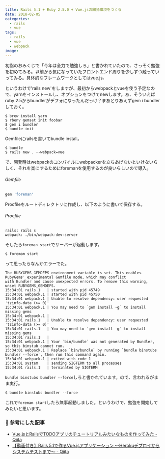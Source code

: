 ```yaml
---
title: Rails 5.1 + Ruby 2.5.0 + Vue.jsの開発環境をつくる
date: 2018-02-05
categories:
  - rails
  - vue
tags:
  - rails
  - vue
  - webpack
image: 
---
```

初詣のおみくじで「今年は全力で勉強しろ」と書かれていたので、さっそく勉強を初めてみる。以前から気になっていたフロントエンド周りを少しずつ触っていってみる。具体的なフレームワークとしてはvue.js。

<!--more-->

というわけで'rails new'をしますが、最初からwebpackとvueを使う予定なので、yarnをインストールし、オプションをつけてnewします。あ、そういえばruby 2.5からbundlerがデフォになったんだっけ？まあとりあえずgem i bundlerしておく。

```
$ brew install yarn
$ rbenv gemset init foobar
$ gem i bundler
$ bundle init
```

Gemfileにrailsを書いてbundle install。

```
$ bundle
$ rails new . --webpack=vue
```

で、開発時はwebpackのコンパイルにwebpackerを立ちあげないといけないらしく、それを楽にするためにforemanを使用するのが良いらしいので導入。

###### Gemfile
```ruby
gem 'foreman'
```

Procfileをルートディレクトリに作成し、以下のように書いて保存する。

###### Procfile
```
rails: rails s
webpack: ./bin/webpack-dev-server
```

そしたら`foreman start`でサーバーが起動します。

```
$ foreman start
```

って思ったらなんかエラーでた。

```
The RUBYGEMS_GEMDEPS environment variable is set. This enables RubyGems' experimental Gemfile mode, which may conflict
with Bundler and cause unexpected errors. To remove this warning, unset RUBYGEMS_GEMDEPS.
15:34:01 rails.1   | started with pid 45749
15:34:01 webpack.1 | started with pid 45750
15:34:01 webpack.1 | Unable to resolve dependency: user requested 'tzinfo-data (>= 0)'
15:34:01 webpack.1 | You may need to `gem install -g` to install missing gems
15:34:01 webpack.1 |
15:34:01 rails.1   | Unable to resolve dependency: user requested 'tzinfo-data (>= 0)'
15:34:01 rails.1   | You may need to `gem install -g` to install missing gems
15:34:01 rails.1   |
15:34:01 webpack.1 | Your `bin/bundle` was not generated by Bundler, so this binstub cannot run.
15:34:01 webpack.1 | Replace `bin/bundle` by running `bundle binstubs bundler --force`, then run this command again.
15:34:01 webpack.1 | exited with code 1
15:34:01 system    | sending SIGTERM to all processes
15:34:01 rails.1   | terminated by SIGTERM
```

`bundle binstubs bundler --force`しろと書かれています。ので、言われるがまま実行。

```
$ bundle binstubs bundler --force
```

これで`foreman start`したら無事起動しました。というわけで、勉強を開始してみたいと思います。


### 🙇 参考にした記事

- [Vue.jsとRailsでTODOアプリのチュートリアルみたいなものを作ってみた - Qiita](https://qiita.com/naoki85/items/51a8b0f2cbf949d08b11)
- [【動画付き】Rails 5.1で作るVue.jsアプリケーション ～Herokuデプロイからシステムテストまで～ - Qiita](https://qiita.com/jnchito/items/30ab14ebf29b945559f6)

